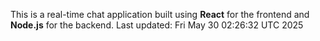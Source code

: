 This is a real-time chat application built using **React** for the frontend and **Node.js** for the backend.
Last updated: Fri May 30 02:26:32 UTC 2025
